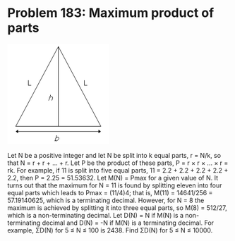 # Problem 183: Maximum product of parts

![problem](problem.gif)

Let N be a positive integer and let N be split into k equal parts, r =
N/k, so that N = r + r + ... + r. Let P be the product of these parts, P
= r × r × ... × r = rk. For example, if 11 is split into five equal
parts, 11 = 2.2 + 2.2 + 2.2 + 2.2 + 2.2, then P = 2.25 = 51.53632. Let
M(N) = Pmax for a given value of N. It turns out that the maximum for N
= 11 is found by splitting eleven into four equal parts which leads to
Pmax = (11/4)4; that is, M(11) = 14641/256 = 57.19140625, which is a
terminating decimal. However, for N = 8 the maximum is achieved by
splitting it into three equal parts, so M(8) = 512/27, which is a
non-terminating decimal. Let D(N) = N if M(N) is a non-terminating
decimal and D(N) = -N if M(N) is a terminating decimal. For example,
ΣD(N) for 5 ≤ N ≤ 100 is 2438. Find ΣD(N) for 5 ≤ N ≤ 10000.